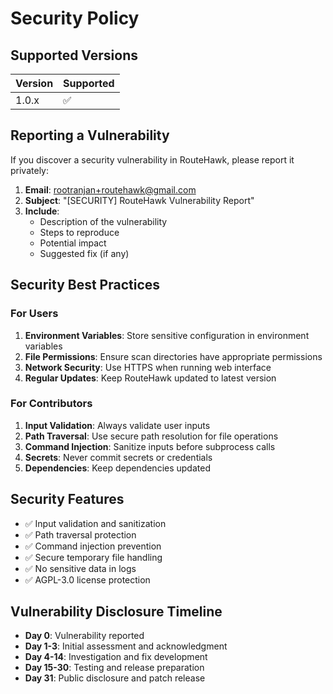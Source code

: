 # Security Policy

## Supported Versions

| Version | Supported          |
| ------- | ------------------ |
| 1.0.x   | :white_check_mark: |

## Reporting a Vulnerability

If you discover a security vulnerability in RouteHawk, please report it privately:

1. **Email**: rootranjan+routehawk@gmail.com
2. **Subject**: "[SECURITY] RouteHawk Vulnerability Report"
3. **Include**: 
   - Description of the vulnerability
   - Steps to reproduce
   - Potential impact
   - Suggested fix (if any)

## Security Best Practices

### For Users

1. **Environment Variables**: Store sensitive configuration in environment variables
2. **File Permissions**: Ensure scan directories have appropriate permissions
3. **Network Security**: Use HTTPS when running web interface
4. **Regular Updates**: Keep RouteHawk updated to latest version

### For Contributors

1. **Input Validation**: Always validate user inputs
2. **Path Traversal**: Use secure path resolution for file operations
3. **Command Injection**: Sanitize inputs before subprocess calls
4. **Secrets**: Never commit secrets or credentials
5. **Dependencies**: Keep dependencies updated

## Security Features

- ✅ Input validation and sanitization
- ✅ Path traversal protection
- ✅ Command injection prevention
- ✅ Secure temporary file handling
- ✅ No sensitive data in logs
- ✅ AGPL-3.0 license protection

## Vulnerability Disclosure Timeline

- **Day 0**: Vulnerability reported
- **Day 1-3**: Initial assessment and acknowledgment
- **Day 4-14**: Investigation and fix development
- **Day 15-30**: Testing and release preparation
- **Day 31**: Public disclosure and patch release

